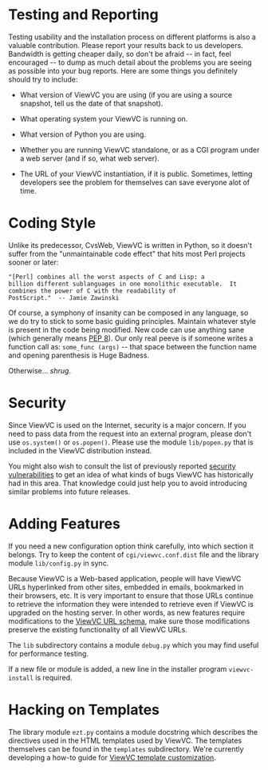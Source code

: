 # Testing and Reporting

Testing usability and the installation process on different platforms
is also a valuable contribution.  Please report your results back to
us developers.  Bandwidth is getting cheaper daily, so don't be afraid
-- in fact, feel encouraged -- to dump as much detail about the
problems you are seeing as possible into your bug reports.  Here are
some things you definitely should try to include:

  * What version of ViewVC you are using (if you are using a source
    snapshot, tell us the date of that snapshot).

  * What operating system your ViewVC is running on.

  * What version of Python you are using.

  * Whether you are running ViewVC standalone, or as a CGI program
    under a web server (and if so, what web server).

  * The URL of your ViewVC instantiation, if it is public.
    Sometimes, letting developers see the problem for themselves can
    save everyone alot of time.

# Coding Style

Unlike its predecessor, CvsWeb, ViewVC is written in Python, so it
doesn't suffer from the "unmaintainable code effect" that hits most
Perl projects sooner or later:

    "[Perl] combines all the worst aspects of C and Lisp: a
    billion different sublanguages in one monolithic executable.  It
    combines the power of C with the readability of
    PostScript."  -- Jamie Zawinski

Of course, a symphony of insanity can be composed in any language, so
we do try to stick to some basic guiding principles.  Maintain
whatever style is present in the code being modified.  New code can
use anything sane (which generally
means [PEP 8](http://www.python.org/dev/peps/pep-0008/)).
Our only real peeve is if someone writes a function call as:
`some_func (args)` -- that space between the function name and opening
parenthesis is Huge Badness.

Otherwise... _shrug_.

# Security

Since ViewVC is used on the Internet, security is a major concern.  If
you need to pass data from the request into an external program,
please don't use `os.system()` or `os.popen()`.  Please use the module
`lib/popen.py` that is included in the ViewVC distribution instead.

You might also wish to consult the list of previously reported
[security vulnerabilities](./SECURITY.md) to get an idea
of what kinds of bugs ViewVC has historically had in this area.  That
knowledge could just help you to avoid introducing similar problems
into future releases.

# Adding Features

If you need a new configuration option think carefully, into which
section it belongs.  Try to keep the content of `cgi/viewvc.conf.dist`
file and the library module `lib/config.py` in sync.

Because ViewVC is a Web-based application, people will have ViewVC
URLs hyperlinked from other sites, embedded in emails, bookmarked in
their browsers, etc.  It is very important to ensure that those URLs
continue to retrieve the information they were intended to retrieve
even if ViewVC is upgraded on the hosting server.  In other words, as
new features require modifications to the [ViewVC URL
schema](./docs/url-reference.html), make sure those modifications
preserve the existing functionality of all ViewVC URLs.

The `lib` subdirectory contains a module `debug.py` which you may find
useful for performance testing.

If a new file or module is added, a new line in the installer program
`viewvc-install` is required.

# Hacking on Templates

The library module `ezt.py` contains a module docstring which
describes the directives used in the HTML templates used by ViewVC.
The templates themselves can be found in the `templates` subdirectory.
We're currently developing a how-to guide for [ViewVC template
customization](./docs/template-authoring-guide.html).
